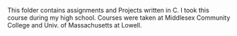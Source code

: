 This folder contains assignments and Projects written in C.
I took this course during my high school.
Courses were taken at Middlesex Community College and Univ. of Massachusetts at Lowell.
